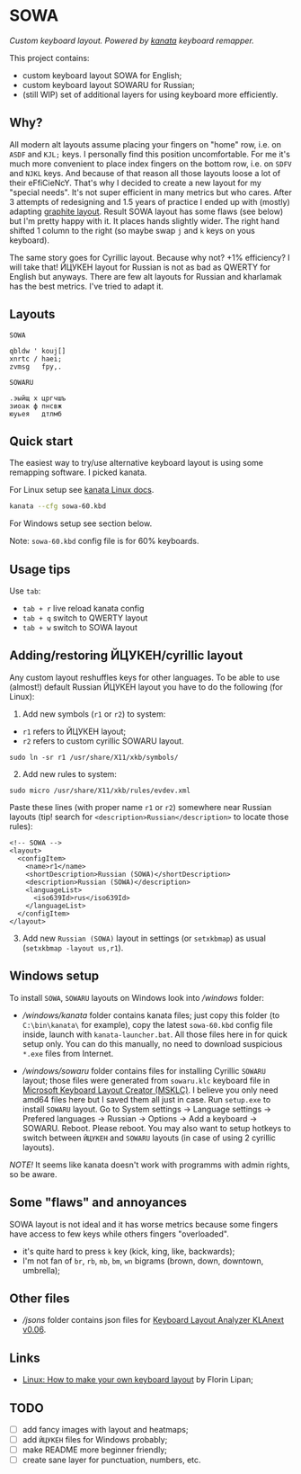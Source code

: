 # SOWA

_Custom keyboard layout. Powered by [kanata](https://github.com/jtroo/kanata) keyboard remapper._

This project contains:

- custom keyboard layout SOWA for English;
- custom keyboard layout SOWARU for Russian;
- (still WIP) set of additional layers for using keyboard more efficiently.

## Why?

All modern alt layouts assume placing your fingers on "home" row, i.e. on `ASDF` and `KJL;` keys. I personally find this position uncomfortable. For me it's much more convenient to place index fingers on the bottom row, i.e. on `SDFV` and `NJKL` keys. And because of that reason all those layouts loose a lot of their eFfiCieNcY. That's why I decided to create a new layout for my "special needs". It's not super efficient in many metrics but who cares. After 3 attempts of redesigning and 1.5 years of practice I ended up with (mostly) adapting [graphite layout](https://github.com/rdavison/graphite-layout). Result SOWA layout has some flaws (see below) but I'm pretty happy with it. It places hands slightly wider. The right hand shifted 1 column to the right (so maybe swap `j` and `k` keys on yous keyboard).

The same story goes for Cyrillic layout. Because why not? +1% efficiency? I will take that!
ЙЦУКЕН layout for Russian is not as bad as QWERTY for English but anyways. There are few alt layouts for Russian and kharlamak has the best metrics. I've tried to adapt it.

## Layouts

```
SOWA

qbldw ' kouj[]
xnrtc / haei;
zvmsg   fpy,.

SOWARU

.эыйщ х цргчшъ
зиоак ф пнсвж
юуьея   дтлмб
```

## Quick start

The easiest way to try/use alternative keyboard layout is using some remapping software. I picked kanata.

For Linux setup see [kanata Linux docs](https://github.com/jtroo/kanata/blob/main/docs/setup-linux.md).

```bash
kanata --cfg sowa-60.kbd
```

For Windows setup see section below.

Note: `sowa-60.kbd` config file is for 60% keyboards.

## Usage tips

Use `tab`:

- `tab + r` live reload kanata config
- `tab + q` switch to QWERTY layout
- `tab + w` switch to SOWA layout

## Adding/restoring ЙЦУКЕН/cyrillic layout

Any custom layout reshuffles keys for other languages. To be able to use (almost!) default Russian ЙЦУКЕН layout you have to do the following (for Linux):

1. Add new symbols (`r1` or `r2`) to system:

- `r1` refers to ЙЦУКЕН layout;
- `r2` refers to custom cyrillic SOWARU layout.

```
sudo ln -sr r1 /usr/share/X11/xkb/symbols/
```

2. Add new rules to system:

```
sudo micro /usr/share/X11/xkb/rules/evdev.xml
```

Paste these lines (with proper name `r1` or `r2`) somewhere near Russian layouts (tip! search for `<description>Russian</description>` to locate those rules):

```
<!-- SOWA -->
<layout>
  <configItem>
    <name>r1</name>
    <shortDescription>Russian (SOWA)</shortDescription>
    <description>Russian (SOWA)</description>
    <languageList>
      <iso639Id>rus</iso639Id>
    </languageList>
  </configItem>
</layout>
```

3. Add new `Russian (SOWA)` layout in settings (or `setxkbmap`) as usual (`setxkbmap -layout us,r1`).

## Windows setup

To install `SOWA`, `SOWARU` layouts on Windows look into _/windows_ folder:

- _/windows/kanata_ folder contains kanata files; just copy this folder (to `C:\bin\kanata\` for example), copy the latest `sowa-60.kbd` config file inside, launch with `kanata-launcher.bat`. All those files here in for quick setup only. You can do this manually, no need to download suspicious `*.exe` files from Internet.

- _/windows/sowaru_ folder contains files for installing Cyrillic `SOWARU` layout; those files were generated from `sowaru.klc` keyboard file in [Microsoft Keyboard Layout Creator (MSKLC)](https://www.microsoft.com/en-us/download/details.aspx?id=102134). I believe you only need amd64 files here but I saved them all just in case. Run `setup.exe` to install `SOWARU` layout. Go to System settings -> Language settings -> Prefered languages -> Russian -> Options -> Add a keyboard -> SOWARU. Reboot. Please reboot. You may also want to setup hotkeys to switch between `ЙЦУКЕН` and `SOWARU` layouts (in case of using 2 cyrillic layouts).

*NOTE!* It seems like kanata doesn't work with programms with admin rights, so be aware.

## Some "flaws" and annoyances

SOWA layout is not ideal and it has worse metrics because some fingers have access to few keys while others fingers "overloaded".

- it's quite hard to press `k` key (kick, king, like, backwards);
- I'm not fan of `br`, `rb`, `mb`, `bm`, `wn` bigrams (brown, down, downtown, umbrella);

## Other files

- _/jsons_ folder contains json files for [Keyboard Layout Analyzer KLAnext v0.06](https://klanext.keyboard-design.com/).

## Links

- [Linux: How to make your own keyboard layout](https://lipanski.com/posts/custom-keyboard-layout) by Florin Lipan;

## TODO

- [ ] add fancy images with layout and heatmaps;
- [ ] add `ЙЦУКЕН` files for Windows probably;
- [ ] make README more beginner friendly;
- [ ] create sane layer for punctuation, numbers, etc.
